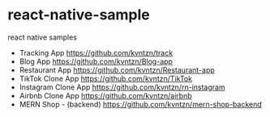 # react-native-sample
react native samples

* Tracking App
https://github.com/kvntzn/track
* Blog App
https://github.com/kvntzn/Blog-app
* Restaurant App
https://github.com/kvntzn/Restaurant-app
* TikTok Clone App
https://github.com/kvntzn/TikTok
* Instagram Clone App
https://github.com/kvntzn/rn-instagram
* Airbnb Clone App
https://github.com/kvntzn/airbnb
* MERN Shop - (backend)
https://github.com/kvntzn/mern-shop-backend
